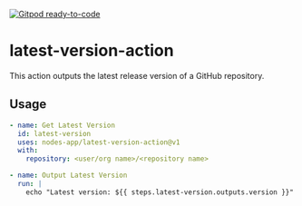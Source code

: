 [![Gitpod ready-to-code](https://img.shields.io/badge/Gitpod-ready--to--code-908a85?logo=gitpod)](https://gitpod.io/#https://github.com/nodes-app/latest-version-action)

# latest-version-action

This action outputs the latest release version of a GitHub repository.

## Usage

```yml
- name: Get Latest Version
  id: latest-version
  uses: nodes-app/latest-version-action@v1
  with:
    repository: <user/org name>/<repository name>

- name: Output Latest Version
  run: |
    echo "Latest version: ${{ steps.latest-version.outputs.version }}"
```
